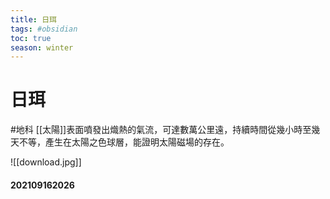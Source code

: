 ```yaml
---
title: 日珥
tags: #obsidian 
toc: true
season: winter
---
```

# 日珥
#地科
[[太陽]]表面噴發出熾熱的氣流，可達數萬公里遠，持續時間從幾小時至幾天不等，產生在太陽之色球層，能證明太陽磁場的存在。

![[download.jpg]]

#### 202109162026